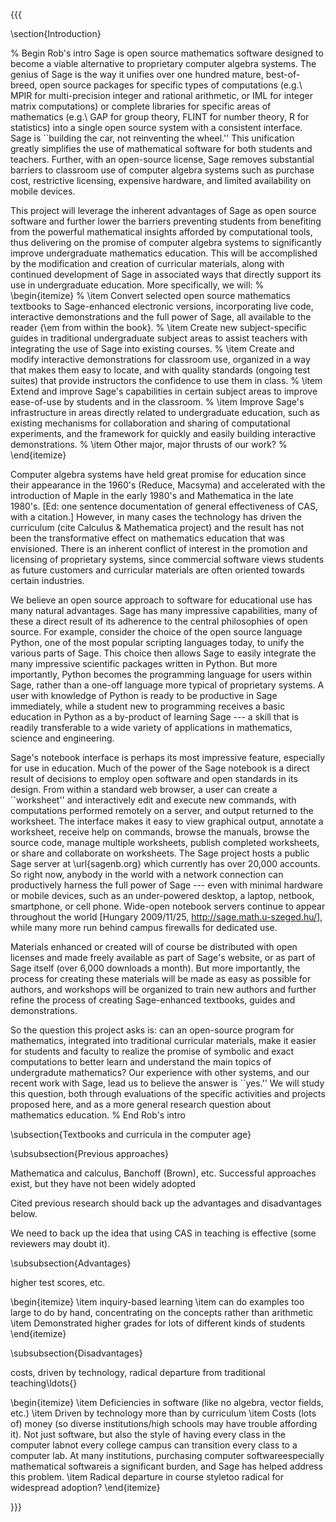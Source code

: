 {{{

\section{Introduction}

% Begin Rob's intro
Sage is open source mathematics software designed to become a viable alternative to proprietary computer algebra systems.  The genius of Sage is the way it unifies over one hundred mature, best-of-breed, open source packages for specific types of computations (e.g.\ MPIR for multi-precision integer and rational arithmetic, or IML for integer matrix computations) or complete libraries for specific areas of mathematics (e.g.\ GAP for group theory, FLINT for number theory, R for statistics) into a single open source system with a consistent interface.  Sage is ``building the car, not reinventing the wheel.''  This unification greatly simplifies the use of mathematical software for both students and teachers.  Further, with an open-source license, Sage removes substantial barriers to classroom use of computer algebra systems such as purchase cost, restrictive licensing, expensive hardware, and limited availability on mobile devices.

This project will leverage the inherent advantages of Sage as open source software and further lower the barriers preventing students from benefiting from the powerful mathematical insights afforded by computational tools, thus delivering on the promise of computer algebra systems to significantly improve undergraduate mathematics education.  This will be accomplished by the modification and creation of curricular materials, along with continued development of Sage in associated ways that directly support its use in undergraduate education.  More specifically, we will:
%
\begin{itemize}
%
\item Convert selected open source mathematics textbooks to Sage-enhanced electronic versions, incorporating live code, interactive demonstrations and the full power of Sage, all available to the reader {\em from within the book}.
%
\item Create new subject-specific guides in traditional undergraduate subject areas to assist teachers with integrating the use of Sage into existing courses.
%
\item Create and modify interactive demonstrations for classroom use, organized in a way that makes them easy to locate, and with quality standards (ongoing test suites) that provide instructors the confidence to use them in class.
%
\item Extend and improve Sage's capabilities in certain subject areas to improve ease-of-use by students and in the classroom.
%
\item Improve Sage's infrastructure in areas directly related to undergraduate education, such as existing mechanisms for collaboration and sharing of computational experiments, and the framework for quickly and easily building interactive demonstrations.
%
\item Other major, major thrusts of our work?
%
\end{itemize}

Computer algebra systems have held great promise for education since their appearance in the 1960's (Reduce, Macsyma) and accelerated with the introduction of Maple in the early 1980's and Mathematica in the late 1980's.  [Ed: one sentence documentation of general effectiveness of CAS, with a citation.]  However, in many cases the technology has driven the curriculum (cite Calculus \& Mathematica project) and the result has not been the transformative effect on mathematics education that was envisioned.  There is an inherent conflict of interest in the promotion and licensing of proprietary systems, since commercial software views students as future customers and curricular materials are often oriented towards certain industries.

We believe an open source approach to software for educational use has many natural advantages.  Sage has many impressive capabilities, many of these a direct result of its adherence to the central philosophies of open source.  For example, consider the choice of the open source language Python, one of the most popular scripting languages today, to unify the various parts of Sage.  This choice then allows Sage to easily integrate the many impressive scientific packages written in Python.  But more importantly, Python becomes the programming language for users within Sage, rather than a one-off language more typical of proprietary systems.  A user with knowledge of Python is ready to be productive in Sage immediately, while a student new to programming receives a basic education in Python as a by-product of learning Sage --- a skill that is readily transferable to a wide variety of applications in mathematics, science and engineering.

Sage's notebook interface is perhaps its most impressive feature, especially for use in education.  Much of the power of the Sage notebook is a direct result of decisions to employ open software and open standards in its design.  From within a standard web browser, a user can create a ``worksheet'' and interactively edit and execute new commands, with computations performed remotely on a server, and output returned to the worksheet.  The interface makes it easy to view graphical output, annotate a worksheet, receive help on commands, browse the manuals, browse the source code, manage multiple worksheets, publish completed worksheets, or share and collaborate on worksheets.  The Sage project hosts a public Sage server at \url{sagenb.org} which currently has over 20,000 accounts.  So right now, anybody in the world with a network connection can productively harness the full power of Sage --- even with minimal hardware or mobile devices, such as an under-powered desktop, a laptop, netbook, smartphone, or cell phone.  Wide-open notebook servers continue to appear throughout the world [Hungary 2009/11/25, http://sage.math.u-szeged.hu/], while many more run behind campus firewalls for dedicated use.

Materials enhanced or created will of course be distributed with open licenses and made freely available as part of Sage's website, or as part of Sage itself (over 6,000 downloads a month).  But more importantly, the process for creating these materials will be made as easy as possible for authors, and workshops will be organized to train new authors and further refine the process of creating Sage-enhanced textbooks, guides and demonstrations.

So the question this project asks is: can an open-source program for mathematics, integrated into traditional curricular materials, make it easier for students and faculty to realize the promise of symbolic and exact computations to better learn and understand the main topics of undergradute mathematics?  Our experience with other systems, and our recent work with Sage, lead us to believe the answer is ``yes.''  We will study this question, both through evaluations of the specific activities and projects proposed here, and as a more general research question about mathematics education.
% End Rob's intro


\subsection{Textbooks and curricula in the computer age}



\subsubsection{Previous approaches}

Mathematica and calculus, Banchoff (Brown), etc.  Successful approaches exist, but they have not been widely adopted

Cited previous research should back up the advantages and disadvantages below.

We need to back up the idea that using CAS in teaching is effective (some reviewers may doubt it).

\subsubsection{Advantages}

higher test scores, etc.

\begin{itemize}
\item  inquiry-based learning
\item  can do examples too large to do by hand, concentrating on the concepts rather than arithmetic
\item  Demonstrated higher grades for lots of different kinds of students
\end{itemize}


\subsubsection{Disadvantages}

costs, driven by technology, radical departure from traditional teaching\ldots{}


\begin{itemize}
\item  Deficiencies in software (like no algebra, vector fields, etc.) 
\item  Driven by technology more than by curriculum
\item  Costs (lots of) money (so diverse institutions/high schools may have trouble affording it). Not just software, but also the style of having every class in the computer labnot every college campus can transition every class to a computer lab.  At many institutions, purchasing computer softwareespecially mathematical softwareis a significant burden, and Sage has helped address this problem.
\item  Radical departure in course styletoo radical for widespread adoption?
\end{itemize}



}}}
